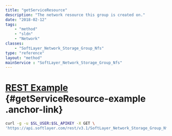 ```yaml
---
title: "getServiceResource"
description: "The network resource this group is created on."
date: "2018-02-12"
tags:
    - "method"
    - "sldn"
    - "Network"
classes:
    - "SoftLayer_Network_Storage_Group_Nfs"
type: "reference"
layout: "method"
mainService : "SoftLayer_Network_Storage_Group_Nfs"
---
```


# [REST Example](#getServiceResource-example) <a href="/article/rest/"><i class="fas fa-question"></i></a> {#getServiceResource-example .anchor-link} 
```bash
curl -g -u $SL_USER:$SL_APIKEY -X GET \
'https://api.softlayer.com/rest/v3.1/SoftLayer_Network_Storage_Group_Nfs/{SoftLayer_Network_Storage_Group_NfsID}/getServiceResource'
```
